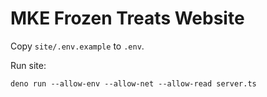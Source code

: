 # MKE Frozen Treats Website

Copy `site/.env.example` to `.env`.

Run site:

```
deno run --allow-env --allow-net --allow-read server.ts
```